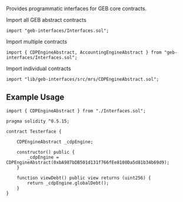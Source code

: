 Provides programmatic interfaces for GEB core contracts.

Import all GEB abstract contracts

```
import "geb-interfaces/Interfaces.sol";
```

Import multiple contracts

```
import { CDPEngineAbstract, AccountingEngineAbstract } from "geb-interfaces/Interfaces.sol";
```

Import individual contracts

```
import "lib/geb-interfaces/src/mrs/CDPEngineAbstract.sol";
```


## Example Usage


```
import { CDPEngineAbstract } from "./Interfaces.sol";

pragma solidity ^0.5.15;

contract Testerface {

    CDPEngineAbstract _cdpEngine;

    constructor() public {
        _cdpEngine = CDPEngineAbstract(0xbA987bDB501d131f766fEe8180Da5d81b34b69d9);
    }

    function viewDebt() public view returns (uint256) {
        return _cdpEngine.globalDebt();
    }    
}
```
